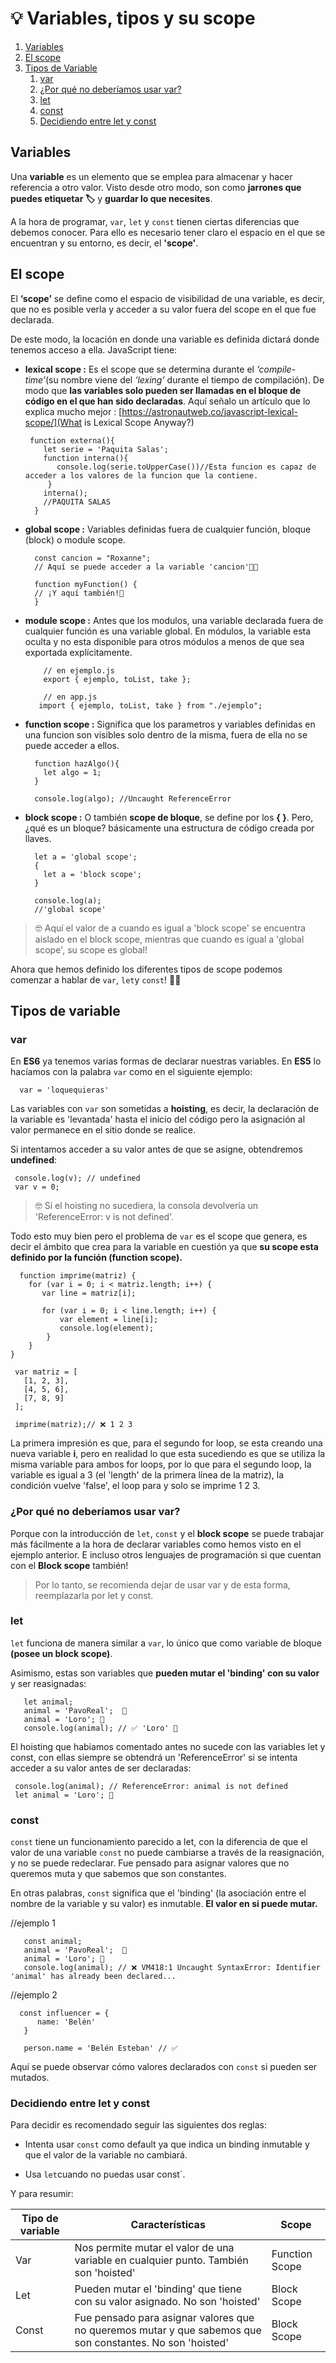 # 💡 Variables, tipos y su scope

1. [Variables](#Variables)
2. [El scope](#El-scope)
3. [Tipos de Variable](#Tipos-de-variable)
   1. [var](#var)
   2. [¿Por qué no deberíamos usar var?](#¿Por-qué-no-deberíamos-usar-var?)
   3. [let](#let)
   4. [const](#const)
   5. [Decidiendo entre let y const](#Decidiendo-entre-let-y-const)

## Variables

Una **variable** es un elemento que se emplea para almacenar y hacer referencia a otro valor. Visto desde otro modo, son como **jarrones que puedes etiquetar 🏷️** y **guardar lo que necesites**.

A la hora de programar, `var`, `let` y `const` tienen ciertas diferencias que debemos conocer. Para ello es necesario tener claro el espacio en el que se encuentran y su entorno, es decir, el **'scope'**.

## El scope

El **‘scope’** se define como el espacio de visibilidad de una variable, es decir, que no es posible verla y acceder a su valor fuera del scope en el que fue declarada.

De este modo, la locación en donde una variable es definida dictará donde tenemos acceso a ella. JavaScript tiene:

- **lexical scope :** Es el scope que se determina durante el *‘compile-time’*(su nombre viene del *‘lexing’* durante el tiempo de compilación). De modo que **las variables solo pueden ser llamadas en el bloque de código en el que han sido declaradas**. Aquí señalo un artículo que lo explica mucho mejor : [https://astronautweb.co/javascript-lexical-scope/](What is Lexical Scope Anyway?)

       function externa(){
          let serie = 'Paquita Salas';
          function interna(){
             console.log(serie.toUpperCase())//Esta funcion es capaz de acceder a los valores de la funcion que la contiene.
           }
          interna();
          //PAQUITA SALAS
        }

- **global scope :** Variables definidas fuera de cualquier función, bloque (block) o module scope.

        const cancion = "Roxanne";
        // Aquí se puede acceder a la variable 'cancion'🕺🏽

        function myFunction() {
        // ¡Y aquí también!💃
        }

- **module scope :** Antes que los modulos, una variable declarada fuera de cualquier función es una variable global. En módulos, la variable esta oculta y no esta disponible para otros módulos a menos de que sea exportada explícitamente.

          // en ejemplo.js
          export { ejemplo, toList, take };

          // en app.js
         import { ejemplo, toList, take } from "./ejemplo";

- **function scope :** Significa que los parametros y variables definidas en una funcion son visibles solo dentro de la misma, fuera de ella no se puede acceder a ellos.

        function hazAlgo(){
          let algo = 1;
        }

        console.log(algo); //Uncaught ReferenceError

- **block scope :** O también **scope de bloque**, se define por los **{ }**. Pero, ¿qué es un bloque? básicamente una estructura de código creada por llaves.

        let a = 'global scope';
        {
          let a = 'block scope';
        }

        console.log(a);
        //'global scope'

> 🤓 Aquí el valor de a cuando es igual a 'block scope' se encuentra aislado en el block scope, mientras que cuando es igual a 'global scope', su scope es global!

Ahora que hemos definido los diferentes tipos de scope podemos comenzar a hablar de `var`, `let`y `const`! 🥳🥳

## Tipos de variable

### var

En **ES6** ya tenemos varias formas de declarar nuestras variables. En **ES5** lo hacíamos con la palabra `var` como en el siguiente ejemplo:

      var = 'loquequieras'

Las variables con `var` son sometidas a **hoisting**, es decir, la declaración de la variable es 'levantada' hasta el inicio del código pero la asignación al valor permanece en el sitio donde se realice.

Si intentamos acceder a su valor antes de que se asigne, obtendremos **undefined**:

     console.log(v); // undefined
     var v = 0;

> 🤓 Si el hoisting no sucediera, la consola devolvería un 'ReferenceError: v is not defined'.

Todo esto muy bien pero el problema de `var` es el scope que genera, es decir el ámbito que crea para la variable en cuestión ya que **su scope esta definido por la función (function scope).**

      function imprime(matriz) {
        for (var i = 0; i < matriz.length; i++) {
           var line = matriz[i];

           for (var i = 0; i < line.length; i++) {
               var element = line[i];
               console.log(element);
            }
        }
    }

     var matriz = [
       [1, 2, 3],
       [4, 5, 6],
       [7, 8, 9]
     ];

     imprime(matriz);// ❌ 1 2 3

La primera impresión es que, para el segundo for loop, se esta creando una nueva variable **i**, pero en realidad lo que esta sucediendo es que se utiliza la misma variable para ambos for loops, por lo que para el segundo loop, la variable es igual a 3 (el 'length' de la primera línea de la matriz), la condición vuelve 'false', el loop para y solo se imprime 1 2 3.

### ¿Por qué no deberíamos usar var?

Porque con la introducción de `let`, `const` y el **block scope** se puede trabajar más fácilmente a la hora de declarar variables como hemos visto en el ejemplo anterior. E incluso otros lenguajes de programación si que cuentan con el **Block scope** también!

> Por lo tanto, se recomienda dejar de usar var y de esta forma, reemplazarla por let y const.

### let

`let` funciona de manera similar a `var`, lo único que como variable de bloque **(posee un block scope)**.

Asimismo, estas son variables que **pueden mutar el 'binding' con su valor** y ser reasignadas:

       let animal;
       animal = 'PavoReal';  🦚
       animal = 'Loro'; 🦜
       console.log(animal); // ✅ 'Loro' 🦜

El hoisting que habiamos comentado antes no sucede con las variables let y const, con ellas siempre se obtendrá un 'ReferenceError' si se intenta acceder a su valor antes de ser declaradas:

     console.log(animal); // ReferenceError: animal is not defined
     let animal = 'Loro'; 🦜

### const

`const` tiene un funcionamiento parecido a let, con la diferencia de que el valor de una variable `const` no puede cambiarse a través de la reasignación, y no se puede redeclarar. Fue pensado para asignar valores que no queremos muta y que sabemos que son constantes.

En otras palabras, `const` significa que el 'binding' (la asociación entre el nombre de la variable y su valor) es inmutable. **El valor en si puede mutar.**

//ejemplo 1

       const animal;
       animal = 'PavoReal';  🦚
       animal = 'Loro'; 🦜
       console.log(animal); // ❌ VM418:1 Uncaught SyntaxError: Identifier 'animal' has already been declared...

//ejemplo 2

      const influencer = {
          name: 'Belén'
       }

       person.name = 'Belén Esteban' // ✅

Aquí se puede observar cómo valores declarados con `const` si pueden ser mutados.

### Decidiendo entre let y const

Para decidir es recomendado seguir las siguientes dos reglas:

- Intenta usar `const` como default ya que indica un binding inmutable y que el valor de la variable no cambiará.

- Usa `let`cuando no puedas usar const`.

Y para resumir:

| Tipo de variable | Características                                                                                                                 | Scope          |
| ---------------- | ------------------------------------------------------------------------------------------------------------------------------- | -------------- |
| Var              | Nos permite mutar el valor de una variable en cualquier punto. También son 'hoisted'                                            | Function Scope |
| Let              | Pueden mutar el 'binding' que tiene con su valor asignado. No son 'hoisted' | Block Scope    |
| Const            | Fue pensado para asignar valores que no queremos mutar y que sabemos que son constantes. No son 'hoisted'                        | Block Scope    |
